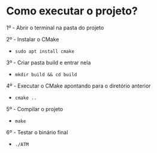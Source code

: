 # Como executar o projeto?

1º - Abrir o terminal na pasta do projeto

2º - Instalar o CMake
  - `sudo apt install cmake`

3º - Criar pasta build e entrar nela
  - `mkdir build && cd build`

4º - Executar o CMake apontando para o diretório anterior
  - `cmake ..`

5º - Compilar o projeto
  - `make`

6º - Testar o binário final
  - `./ATM`